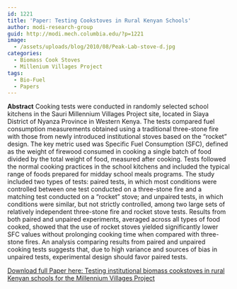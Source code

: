 ```yaml
---
id: 1221
title: 'Paper: Testing Cookstoves in Rural Kenyan Schools'
author: modi-research-group
guid: http://modi.mech.columbia.edu/?p=1221
image:
  - /assets/uploads/blog/2010/08/Peak-Lab-stove-d.jpg
categories:
  - Biomass Cook Stoves
  - Millenium Villages Project
tags:
  - Bio-Fuel
  - Papers
---
```

**Abstract** Cooking tests were conducted in randomly selected school kitchens in the Sauri Millennium Villages Project site, located in Siaya District of Nyanza Province in Western Kenya. The tests compared fuel consumption measurements obtained using a traditional three-stone fire with those from newly introduced institutional stoves based on the “rocket” design. The key metric used was Specific Fuel Consumption (SFC), defined as the weight of firewood consumed in cooking a single batch of food divided by the total weight of food, measured after cooking. Tests followed the normal cooking practices in the school kitchens and included the typical range of foods prepared for midday school meals programs. The study included two types of tests: paired tests, in which most conditions were controlled between one test conducted on a three-stone fire and a matching test conducted on a “rocket” stove; and unpaired tests, in which conditions were similar, but not strictly controlled, among two large sets of relatively independent three-stone fire and rocket stove tests. Results from both paired and unpaired experiments, averaged across all types of food cooked, showed that the use of rocket stoves yielded significantly lower SFC values without prolonging cooking time when compared with three-stone fires. An analysis comparing results from paired and unpaired cooking tests suggests that, due to high variance and sources of bias in unpaired tests, experimental design should favor paired tests. 

[Download full Paper here: Testing institutional biomass cookstoves in rural Kenyan schools for the Millennium Villages Project][1]

 [1]: /assets/uploads/blog/2013/06/Adkins-cookstove-Kenya-paper-Energy-for-S.D.-version-8.10.pdf